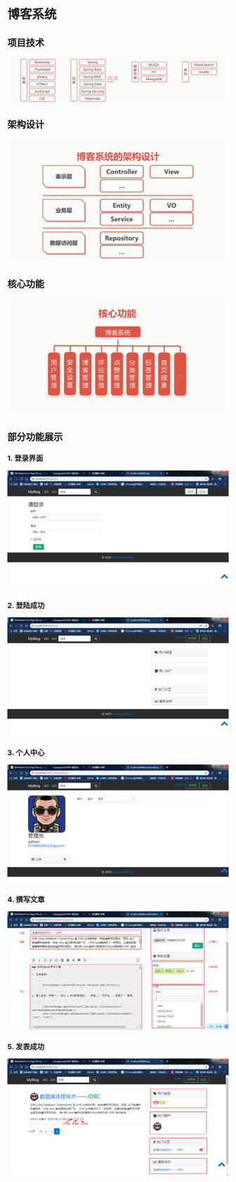 博客系统
=================================================================================
## 项目技术
![image](https://github.com/huangyuanzhi1997/blogs/blob/master/images/blog00.png)

## 架构设计
![image](https://github.com/huangyuanzhi1997/blogs/blob/master/images/blog08.png)

## 核心功能
![image](https://github.com/huangyuanzhi1997/blogs/blob/master/images/blog01.png)

## 部分功能展示
### 1. 登录界面
![image](https://github.com/huangyuanzhi1997/blogs/blob/master/images/blog02.png)

### 2. 登陆成功
![image](https://github.com/huangyuanzhi1997/blogs/blob/master/images/blog03.png)

### 3. 个人中心
![image](https://github.com/huangyuanzhi1997/blogs/blob/master/images/blog04.png)

### 4. 撰写文章
![image](https://github.com/huangyuanzhi1997/blogs/blob/master/images/blog06.png)

### 5. 发表成功
![image](https://github.com/huangyuanzhi1997/blogs/blob/master/images/blog07.png)







